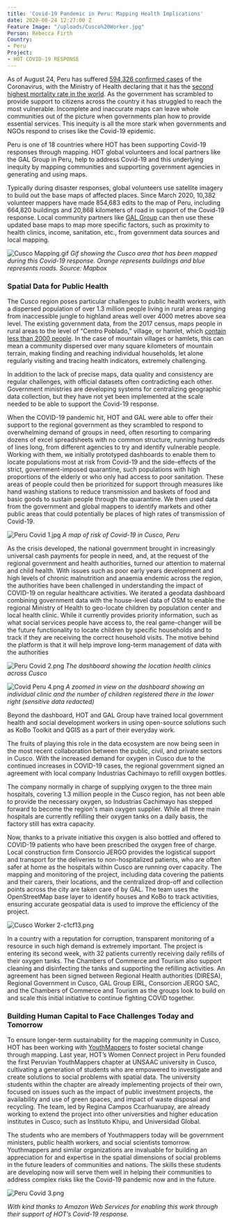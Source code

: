 ```yaml
---
title: 'Covid-19 Pandemic in Peru: Mapping Health Implications'
date: 2020-08-24 12:27:00 Z
Feature Image: "/uploads/Cusco%20Worker.jpg"
Person: Rebecca Firth
Country:
- Peru
Project:
- HOT COVID-19 RESPONSE
---
```


As of August 24, Peru has suffered [594,326 confirmed cases](https://ourworldindata.org/coronavirus/country/peru?country=~PER) of the Coronavirus, with the Ministry of Health declaring that it has the [second highest mortality rate in the world](https://larepublica.pe/sociedad/2020/08/17/coronavirus-peru-es-el-segundo-pais-con-mayor-mortalidad-por-covid-19-en-el-mundo/). As the government has scrambled to provide support to citizens across the country it has struggled to reach the most vulnerable. Incomplete and inaccurate maps can leave whole communities out of the picture when governments plan how to provide essential services. This inequity is all the more stark when governments and NGOs respond to crises like the Covid-19 epidemic. 

Peru is one of 18 countries where HOT has been supporting Covid-19 responses through mapping. HOT global volunteers and local partners like the GAL Group in Peru, help to address Covid-19 and this underlying inequity by mapping communities and supporting government agencies in generating and using maps. 

Typically during disaster responses, global volunteers use satellite imagery to build out the base maps of affected places. Since March 2020, 10,382 volunteer mappers have made 854,683 edits to the map of Peru, including 664,820 buildings and 20,868 kilometers of road in support of the Covid-19 response. Local community partners like [GAL Group](https://www.facebook.com/GALSchoolCusco) can then use these updated base maps to map more specific factors, such as proximity to health clinics, income, sanitation, etc., from government data sources and local mapping.

![Cusco Mapping.gif](/uploads/Cusco%20Mapping.gif)
*Gif showing the Cusco area that has been mapped during this Covid-19 response. Orange represents buildings and blue represents roads. Source: Mapbox*

### Spatial Data for Public Health

The Cusco region poses particular challenges to public health workers, with a dispersed population of over 1.3 million people living in rural areas ranging from inaccessible jungle to highland areas well over 4000 metres above sea level. The existing government data, from the 2017 census, maps people in rural areas to the level of “Centro Poblado,” village, or hamlet, which [contain less than 2000 people](https://www.inei.gob.pe/media/MenuRecursivo/publicaciones_digitales/Est/Lib1383/anexo02.pdf). In the case of mountain villages or hamlets, this can mean a community dispersed over many square kilometers of mountain terrain, making finding and reaching individual households, let alone regularly visiting and tracing health indicators, extremely challenging.

In addition to the lack of precise maps, data quality and consistency are regular challenges, with official datasets often contradicting each other. Government ministries are developing systems for centralizing geographic data collection, but they have not yet been implemented at the scale needed to be able to support the Covid-19 response. 

When the COVID-19 pandemic hit, HOT and GAL were able to offer their support to the regional government as they scrambled to respond to overwhelming demand of groups in need, often resorting to comparing dozens of excel spreadsheets with no common structure, running hundreds of lines long, from different agencies to try and identify vulnerable people. Working with them, we initially prototyped dashboards to enable them to locate populations most at risk from Covid-19 and the side-effects of the strict, government-imposed quarantine, such populations with high proportions of the elderly or who only had access to poor sanitation. These areas of people could then be prioritized for support through measures like hand washing stations to reduce transmission and baskets of food and basic goods to sustain people through the quarantine. We then used data from the government and global mappers to identify markets and other public areas that could potentially be places of high rates of transmission of Covid-19.

![Peru Covid 1.jpg](/uploads/Peru%20Covid%201.jpg)
*A map of risk of Covid-19 in Cusco, Peru*

As the crisis developed, the national government brought in increasingly universal cash payments for people in need, and, at the request of the regional government and health authorities, turned our attention to maternal and child health. With issues such as poor early years development and high levels of chronic malnutrition and anaemia endemic across the region, the authorities have been challenged in understanding the impact of COVID-19 on regular healthcare activities. We iterated a geodata dashboard combining government data with the house-level data of OSM to enable the regional Ministry of Health to geo-locate children by population center and local health clinic. While it currently provides priority information, such as what social services people have access to, the real game-changer will be the future functionality to locate children by specific households and to track if they are receiving the correct household visits. The motive behind the platform is that it will help improve long-term management of data with the authorities

![Peru Covid 2.png](/uploads/Peru%20Covid%202.png)
*The dashboard showing the location health clinics across Cusco*

![Covid Peru 4.png](/uploads/Covid%20Peru%204.png)
*A zoomed in view on the dashboard showing an individual clinic and the number of children registered there in the lower right (sensitive data redacted)*

Beyond the dashboard, HOT and GAL Group have trained local government health and social development workers in using open-source solutions such as KoBo Toolkit and QGIS as a part of their everyday work. 

The fruits of playing this role in the data ecosystem are now being seen in the most recent collaboration between the public, civil, and private sectors in Cusco. With the increased demand for oxygen in Cusco due to the continued increases in COVID-19 cases, the regional government signed an agreement with local company Industrias Cachimayo to refill oxygen bottles. 

The company normally in charge of supplying oxygen to the three main hospitals, covering 1.3 million people in the Cusco region, has not been able to provide the necessary oxygen, so Industrias Cachimayo has stepped forward to become the region's main oxygen supplier. While all three main hospitals are currently refilling their oxygen tanks on a daily basis, the factory still has extra capacity. 

Now, thanks to a private initiative this oxygen is also bottled and offered to COVID-19 patients who have been prescribed the oxygen free of charge. Local construction firm Consorcio JERGO provides the logistical support and transport for the deliveries to non-hospitalized patients, who are often safer at home as the hospitals within Cusco are running over capacity. The mapping and monitoring of the project, including data covering the patients and their carers, their locations, and the centralized drop-off and collection points across the city are taken care of by GAL. The team uses the OpenStreetMap base layer to identify houses and KoBo to track activities, ensuring accurate geospatial data is used to improve the efficiency of the project.

![Cusco Worker 2-c1cf13.png](/uploads/Cusco%20Worker%202-c1cf13.png)

In a country with a reputation for corruption, transparent monitoring of a resource in such high demand is extremely important. The project is entering its second week, with 32 patients currently receiving daily refills of their oxygen tanks. The Chambers of Commerce and Tourism also support cleaning and disinfecting the tanks and supporting the refilling activities. An agreement has been signed between Regional Health authorities (DIRESA), Regional Government in Cusco, GAL Group EIRL, Consorcion JERGO SAC, and the Chambers of Commerce and Tourism as the groups look to build on and scale this initial initiative to continue fighting COVID together.

### Building Human Capital to Face Challenges Today and Tomorrow

To ensure longer-term sustainability for the mapping community in Cusco, HOT has been working with [YouthMappers](https://www.youthmappers.org/) to foster societal change through mapping. Last year, HOT’s Women Connect project in Peru founded the first Peruvian YouthMappers chapter at UNSAAC university in Cusco, cultivating a generation of students who are empowered to investigate and create solutions to social problems with spatial data. The university students within the chapter are already implementing projects of their own, focused on issues such as the impact of public investment projects, the availability and use of green spaces, and impact of waste disposal and recycling. The team, led by Regina Campos Ccarhuarupay, are already working to extend the project into other universities and higher education institutes in Cusco, such as Instituto Khipu, and Universidad Global.

The students who are members of Youthmappers today will be government ministers, public health workers, and social scientists tomorrow. Youthmappers and similar organizations are invaluable for building an appreciation for and expertise in the spatial dimensions of social problems in the future leaders of communities and nations. The skills these students are developing now will serve them well in helping their communities to address complex risks like the Covid-19 pandemic now and in the future.

![Peru Covid 3.png](/uploads/Peru%20Covid%203.png)

*With kind thanks to Amazon Web Services for enabling this work through their support of HOT’s Covid-19 response.*
